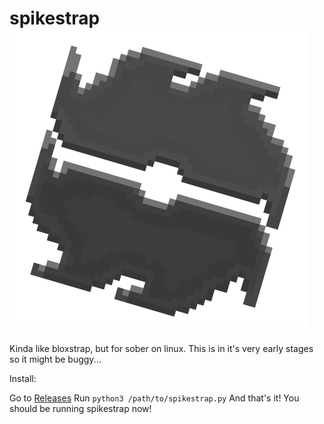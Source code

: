 # spikestrap ![alt text](https://raw.githubusercontent.com/NewbestDev/spikestrap/refs/heads/main/spikestrap-3.png%20(1).png)
Kinda like bloxstrap, but for sober on linux. This is in it's very early stages so it might be buggy...

Install:

Go to [Releases](https://github.com/NewbestDev/spikestrap/releases/tag/spikestrap-2)
Run `python3 /path/to/spikestrap.py`
And that's it! You should be running spikestrap now!

